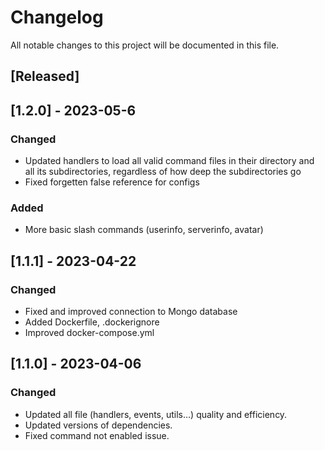 # Changelog

All notable changes to this project will be documented in this file.

## [Released]

## [1.2.0] - 2023-05-6

### Changed
- Updated handlers to load all valid command files in their directory and all its subdirectories, regardless of how deep the subdirectories go
- Fixed forgetten false reference for configs

### Added
- More basic slash commands (userinfo, serverinfo, avatar)

## [1.1.1] - 2023-04-22

### Changed
- Fixed and improved connection to Mongo database
- Added Dockerfile, .dockerignore
- Improved docker-compose.yml

## [1.1.0] - 2023-04-06

### Changed
- Updated all file (handlers, events, utils...) quality and efficiency.
- Updated versions of dependencies.
- Fixed command not enabled issue.